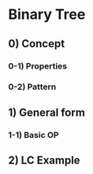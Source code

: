 # Binary Tree 

## 0) Concept  

### 0-1) Properties

### 0-2) Pattern

## 1) General form

### 1-1) Basic OP

## 2) LC Example
